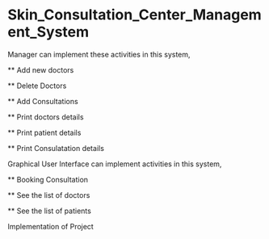 # Skin_Consultation_Center_Management_System

Manager can implement these activities in this system,

** Add new doctors

** Delete Doctors 

** Add Consultations 

** Print doctors details

** Print patient details

** Print Consulatation details

Graphical User Interface can implement activities in this system,

** Booking Consultation

** See the list of doctors

** See the list of patients


Implementation of Project

